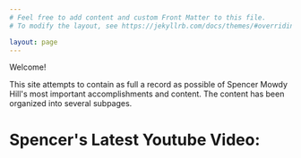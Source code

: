 ```yaml
---
# Feel free to add content and custom Front Matter to this file.
# To modify the layout, see https://jekyllrb.com/docs/themes/#overriding-theme-defaults

layout: page
---
```


Welcome!

This site attempts to contain as full a record as possible of Spencer Mowdy Hill's most important accomplishments and content. The content has been organized into several subpages.
<style type="text/css">
	.container {
		position: relative;
		overflow: hidden;
		width: 100%;
		padding-top: 56.25%; /* 16:9 Aspect Ratio (divide 9 by 16 = 0.5625) */
	}
	.responsive-iframe {
		position: absolute;
		top: 0;
		left: 0;
		bottom: 0;
		right: 0;
		width: 100%;
		height: 100%;
	}
	.mobileShow { display: none;}
	@media only screen
	and (min-device-width : 320px)
	and (max-device-width : 480px){ .mobileShow { display: inline;}}
</style>
<div class="mobileShow">
	<ol>
	<li><A HREF="/videos/">Videos</A></li>
	<li><A HREF="/news/">In The News</A></li>
	<li><A HREF="/music/">Music</A></li>
	<li><A HREF="/code/">Coding</A></li>
	<li><A HREF="/about/">About</A></li>
	</ol>
</div>


# Spencer's Latest Youtube Video:
<script src="https://ajax.googleapis.com/ajax/libs/jquery/2.1.1/jquery.min.js"></script>
<script src="/assets/js/youtubeembed.js"></script>
<div class="container">
	<iframe class="responsive-iframe" id="youtube_video" width="600" height="340" frameborder="0" allowfullscreen></iframe>
</div>